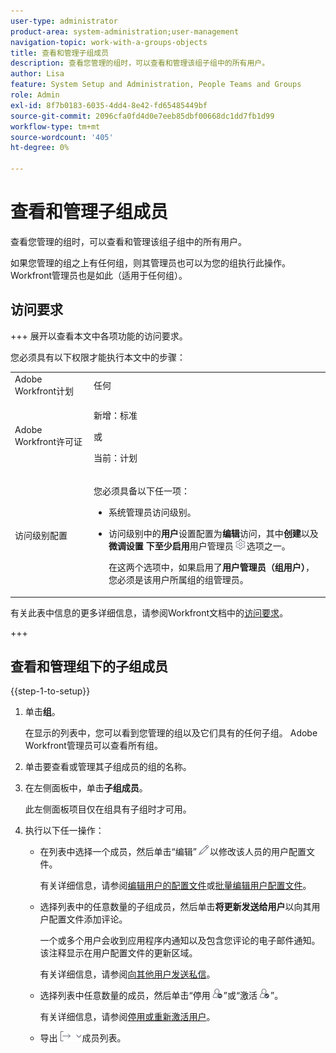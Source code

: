 ```yaml
---
user-type: administrator
product-area: system-administration;user-management
navigation-topic: work-with-a-groups-objects
title: 查看和管理子组成员
description: 查看您管理的组时，可以查看和管理该组子组中的所有用户。
author: Lisa
feature: System Setup and Administration, People Teams and Groups
role: Admin
exl-id: 8f7b0183-6035-4dd4-8e42-fd65485449bf
source-git-commit: 2096cfa0fd4d0e7eeb85dbf00668dc1dd7fb1d99
workflow-type: tm+mt
source-wordcount: '405'
ht-degree: 0%

---
```


# 查看和管理子组成员

查看您管理的组时，可以查看和管理该组子组中的所有用户。

如果您管理的组之上有任何组，则其管理员也可以为您的组执行此操作。 Workfront管理员也是如此（适用于任何组）。

## 访问要求

+++ 展开以查看本文中各项功能的访问要求。

您必须具有以下权限才能执行本文中的步骤：

<table style="table-layout:auto"> 
 <col> 
 <col> 
 <tbody> 
  <tr> 
   <td role="rowheader">Adobe Workfront计划</td> 
   <td>任何</td> 
  </tr> 
  <tr> 
  <tr> 
   <td role="rowheader">Adobe Workfront许可证</td> 
   <td><p>新增：标准</p>
       <p>或</p>
       <p>当前：计划</p></td>
  </tr> 
  </tr> 
  <tr> 
   <td role="rowheader">访问级别配置</td> 
   <td> <p>您必须具备以下任一项：</p> 
    <ul> 
     <li> <p>系统管理员访问级别。 </li> 
     <li> <p>访问级别中的<b>用户</b>设置配置为<b>编辑</b>访问，其中<b>创建</b>以及<b>微调设置</b> <b>下至少启用</b>用户管理员<img src="assets/gear-icon-settings.png">选项之一。 </p> <p>在这两个选项中，如果启用了<b>用户管理员（组用户）</b>，您必须是该用户所属组的组管理员。</p> </li> 
    </ul> </td> 
  </tr>  
 </tbody> 
</table>

有关此表中信息的更多详细信息，请参阅Workfront文档中的[访问要求](/help/quicksilver/administration-and-setup/add-users/access-levels-and-object-permissions/access-level-requirements-in-documentation.md)。

+++

## 查看和管理组下的子组成员

{{step-1-to-setup}}

1. 单击&#x200B;**组**。

   在显示的列表中，您可以看到您管理的组以及它们具有的任何子组。 Adobe Workfront管理员可以查看所有组。

1. 单击要查看或管理其子组成员的组的名称。
1. 在左侧面板中，单击&#x200B;**子组成员**。

   此左侧面板项目仅在组具有子组时才可用。

1. 执行以下任一操作：

   * 在列表中选择一个成员，然后单击“编辑”![“编辑”图标](assets/edit-icon.png)以修改该人员的用户配置文件。

     有关详细信息，请参阅[编辑用户的配置文件](../../../administration-and-setup/add-users/create-and-manage-users/edit-a-users-profile.md)或[批量编辑用户配置文件](../../../administration-and-setup/add-users/create-and-manage-users/edit-user-profiles-in-bulk.md)。

   * 选择列表中的任意数量的子组成员，然后单击&#x200B;**将更新发送给用户**&#x200B;以向其用户配置文件添加评论。

     一个或多个用户会收到应用程序内通知以及包含您评论的电子邮件通知。 该注释显示在用户配置文件的更新区域。

     有关详细信息，请参阅[向其他用户发送私信](/help/quicksilver/people-teams-and-groups/work-directly-with-others/send-direct-messages-to-other-users.md)。

   * 选择列表中任意数量的成员，然后单击“停用![停用用户](assets/deactivate-user.png)”或“激活![激活用户](assets/activate-user.png)”。

     有关详细信息，请参阅[停用或重新激活用户](../../../administration-and-setup/add-users/create-and-manage-users/deactivate-a-user.md)。

   * 导出![导出](assets/export.png)成员列表。
